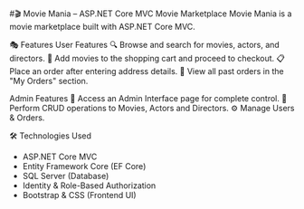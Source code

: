 #🎬 Movie Mania – ASP.NET Core MVC Movie Marketplace
Movie Mania is a movie marketplace built with ASP.NET Core MVC.

🎭 Features
User Features
🔍 Browse and search for movies, actors, and directors.
🛒 Add movies to the shopping cart and proceed to checkout.
📋 Place an order after entering address details.
📒 View all past orders in the "My Orders" section.

Admin Features
🔑 Access an Admin Interface page for complete control.
🔧 Perform CRUD operations to Movies, Actors and Directors.
⚙️ Manage Users & Orders.

🛠️ Technologies Used
  - ASP.NET Core MVC
  - Entity Framework Core (EF Core)
  - SQL Server (Database)
  - Identity & Role-Based Authorization
  - Bootstrap & CSS (Frontend UI)
